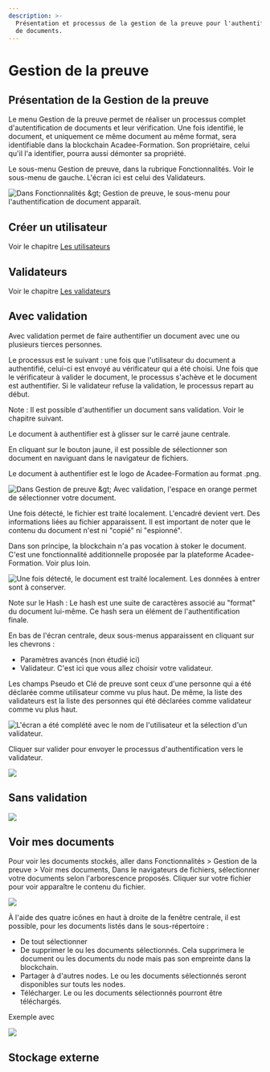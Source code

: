 ```yaml
---
description: >-
  Présentation et processus de la gestion de la preuve pour l'authentification
  de documents.
---
```


# Gestion de la preuve

## Présentation de la Gestion de la preuve

Le menu Gestion de la preuve permet de réaliser un processus complet d'autentification de documents et leur vérification. Une fois identifié, le document, et uniquement ce même document au même format, sera identifiable dans la blockchain Acadee-Formation. Son propriétaire, celui qu'il l'a identifier, pourra aussi démonter sa propriété.

Le sous-menu Gestion de preuve, dans la rubrique Fonctionnalités. Voir le sous-menu de gauche. L'écran ici est celui des Validateurs.

![Dans Fonctionnalit&#xE9;s &amp;gt; Gestion de preuve, le sous-menu pour l&apos;authentification de document appara&#xEF;t.](../.gitbook/assets/v19-gestion-preuve.png)

## Créer un utilisateur

Voir le chapitre [Les utilisateurs](../acteur/utilisateur.md)

## Validateurs

Voir le chapitre [Les validateurs](../acteur/validateur.md)

## Avec validation

Avec validation permet de faire authentifier un document avec une ou plusieurs tierces personnes.

Le processus est le suivant : une fois que l'utilisateur du document a authentifié, celui-ci est envoyé au vérificateur qui a été choisi. Une fois que le vérificateur à valider le document, le processus s'achève et le document est authentifier. Si le validateur refuse la validation, le processus repart au début.

Note : Il est possible d'authentifier un document sans validation. Voir le chapitre suivant.

Le document à authentifier est à glisser sur le carré jaune centrale.

En cliquant sur le bouton jaune, il est possible de sélectionner son document en naviguant dans le navigateur de fichiers.

Le document à authentifier est le logo de Acadee-Formation au format .png.

![Dans Gestion de preuve &amp;gt; Avec validation, l&apos;espace en orange permet de s&#xE9;lectionner votre document. ](../.gitbook/assets/v19-scanner-document.png)

Une fois détecté, le fichier est traité localement. L'encadré devient vert. Des informations liées au fichier apparaissent. Il est important de noter que le contenu du document n'est ni "copié" ni "espionné".

Dans son principe, la blockchain n'a pas vocation à stoker le document. C'est une fonctionnalité additionnelle proposée par la plateforme Acadee-Formation. Voir plus loin.

![Une fois d&#xE9;tect&#xE9;, le document est trait&#xE9; localement. Les donn&#xE9;es &#xE0; entrer sont &#xE0; conserver.](../.gitbook/assets/v19-document-scanne.png)

Note sur le Hash : Le hash est une suite de caractères associé au "format" du document lui-même. Ce hash sera un élément de l'authentification finale.

En bas de l'écran centrale, deux sous-menus apparaissent en cliquant sur les chevrons :

* Paramètres avancés \(non étudié ici\)
* Validateur. C'est ici que vous allez choisir votre validateur.

Les champs Pseudo et Clé de preuve sont ceux d'une personne qui a été déclarée comme utilisateur comme vu plus haut. De même, la liste des validateurs est la liste des personnes qui été déclarées comme validateur comme vu plus haut.

![L&apos;&#xE9;cran a &#xE9;t&#xE9; compl&#xE9;t&#xE9; avec le nom de l&apos;utilisateur et la s&#xE9;lection d&apos;un validateur.](../.gitbook/assets/v19-document-info.png)

Cliquer sur valider pour envoyer le processus d'authentification vers le validateur.

![](../.gitbook/assets/v19-authentification-document-succes.png)

## Sans validation

![](../.gitbook/assets/logo-acadee-1.png)

## Voir mes documents

Pour voir les documents stockés, aller dans Fonctionnalités &gt; Gestion de la preuve &gt; Voir mes documents, Dans le navigateurs de fichiers, sélectionner votre documents selon l'arborescence proposés. Cliquer sur votre fichier pour voir apparaître le contenu du fichier.

![](../.gitbook/assets/v03-documents-voir%20%281%29%20%282%29%20%283%29%20%283%29%20%282%29.png)

À l'aide des quatre icônes en haut à droite de la fenêtre centrale, il est possible, pour les documents listés dans le sous-répertoire :

* De tout sélectionner
* De supprimer le ou les documents sélectionnés. Cela supprimera le document ou les documents du node mais pas son empreinte dans la blockchain.
* Partager à d'autres nodes. Le ou les documents sélectionnés seront disponibles sur touts les nodes.
* Télécharger. Le ou les documents sélectionnés pourront être téléchargés.

Exemple avec 

![](../.gitbook/assets/v03-document-partager-nodes.png)

## Stockage externe

